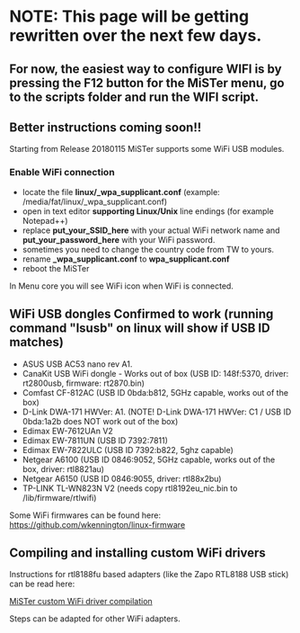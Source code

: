 # NOTE: This page will be getting rewritten over the next few days.
## For now, the easiest way to configure WIFI is by pressing the F12 button for the MiSTer menu, go to the scripts folder and run the WIFI script.
## Better instructions coming soon!!

Starting from Release 20180115 MiSTer supports some WiFi USB modules.

### Enable WiFi connection
* locate the file **linux/_wpa_supplicant.conf** (example: /media/fat/linux/_wpa_supplicant.conf)
* open in text editor **supporting Linux/Unix** line endings (for example Notepad++)
* replace **put_your_SSID_here** with your actual WiFi network name and **put_your_password_here** with your WiFi password.
* sometimes you need to change the country code from TW to yours.
* rename **_wpa_supplicant.conf** to **wpa_supplicant.conf**
* reboot the MiSTer

In Menu core you will see WiFi icon when WiFi is connected.

## WiFi USB dongles Confirmed to work (running command "lsusb" on linux will show if USB ID matches)
* ASUS USB AC53 nano rev A1.
* CanaKit USB WiFi dongle - Works out of box (USB ID: 148f:5370, driver: rt2800usb, firmware: rt2870.bin)
* Comfast CF-812AC (USB ID 0bda:b812, 5GHz capable, works out of the box)
* D-Link DWA-171 HWVer: A1. (NOTE! D-Link DWA-171 HWVer: C1 / USB ID 0bda:1a2b does NOT work out of the box)
* Edimax EW-7612UAn V2
* Edimax EW-7811UN (USB ID 7392:7811)
* Edimax EW-7822ULC (USB ID 7392:b822, 5ghz capable)
* Netgear A6100 (USB ID 0846:9052, 5GHz capable, works out of the box, driver: rtl8821au)
* Netgear A6150 (USB ID 0846:9055, driver: rtl88x2bu)
* TP-LINK TL-WN823N V2 (needs copy rtl8192eu_nic.bin to /lib/firmware/rtlwifi)

Some WiFi firmwares can be found here: https://github.com/wkennington/linux-firmware

## Compiling and installing custom WiFi drivers

Instructions for rtl8188fu based adapters (like the Zapo RTL8188 USB stick) can be read here:
 
[MiSTer custom WiFi driver compilation](MISTER-CUSTOM-WIFI-DRIVER-COMPILATION-GUIDE)

Steps can be adapted for other WiFi adapters.